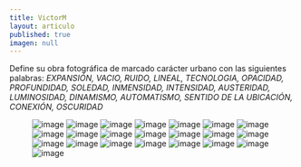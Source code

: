 ```yaml
---
title: VictorM
layout: articulo
published: true
imagen: null
---
```



Define su obra fotográfica de marcado carácter urbano con las siguientes palabras: _EXPANSIÓN, VACIO, RUIDO, LINEAL, TECNOLOGIA, OPACIDAD, PROFUNDIDAD, SOLEDAD, INMENSIDAD, INTENSIDAD, AUSTERIDAD, LUMINOSIDAD, DINAMISMO, AUTOMATISMO, SENTIDO DE LA UBICACIÓN, CONEXIÓN, OSCURIDAD_

<figure class="third">
	<img src="/images/victorm/FotVM01.jpg" alt="image">
	<img src="/images/victorm/FotVM02.jpg" alt="image">
	<img src="/images/victorm/FotVM03.jpg" alt="image">
	<img src="/images/victorm/FotVM04.jpg" alt="image">
	<img src="/images/victorm/FotVM05.jpg" alt="image">
	<img src="/images/victorm/FotVM06.jpg" alt="image">
	<img src="/images/victorm/FotVM07.jpg" alt="image">
	<img src="/images/victorm/FotVM08.jpg" alt="image">
	<img src="/images/victorm/FotVM09.jpg" alt="image">
	<img src="/images/victorm/FotVM10.jpg" alt="image">
	<img src="/images/victorm/FotVM11.jpg" alt="image">
	<img src="/images/victorm/FotVM12.jpg" alt="image">
	<img src="/images/victorm/FotVM13.jpg" alt="image">
	<img src="/images/victorm/FotVM14.jpg" alt="image">
	<img src="/images/victorm/FotVM15.jpg" alt="image">
	<img src="/images/victorm/FotVM16.jpg" alt="image">
	<img src="/images/victorm/FotVM17.jpg" alt="image">
	<img src="/images/victorm/FotVM19.jpg" alt="image">
	<img src="/images/victorm/FotVM20.jpg" alt="image">
	<img src="/images/victorm/FotVM21.jpg" alt="image">
	<img src="/images/victorm/FotVM22.jpg" alt="image">
	<img src="/images/victorm/FotVM23.jpg" alt="image">
</figure>